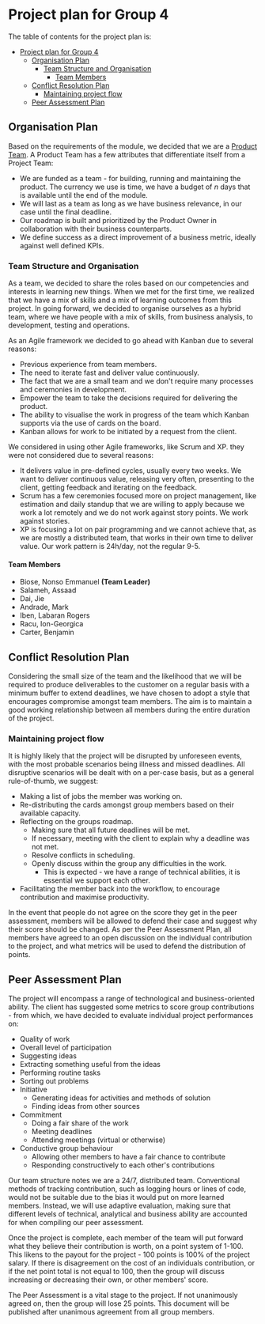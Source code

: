 # Project plan for Group 4

The table of contents for the project plan is:

- [Project plan for Group 4](#project-plan-for-group-4)
  - [Organisation Plan](#organisation-plan)
    - [Team Structure and Organisation](#team-structure-and-organisation)
      - [Team Members](#team-members)
  - [Conflict Resolution Plan](#conflict-resolution-plan)
    - [Maintaining project flow](#maintaining-project-flow)
  - [Peer Assessment Plan](#peer-assessment-plan)

## Organisation Plan

Based on the requirements of the module, we decided that we are a [Product Team](https://martinfowler.com/articles/products-over-projects.html). A Product Team has a few attributes that differentiate itself from a Project Team:

- We are funded as a team - for building, running and maintaining the product. The currency we use is time, we have a budget of _n_ days that is available until the end of the module.
- We will last as a team as long as we have business relevance, in our case until the final deadline.
- Our roadmap is built and prioritized by the Product Owner in collaboration with their business counterparts.
- We define success as a direct improvement of a business metric, ideally against well defined KPIs.

### Team Structure and Organisation

As a team, we decided to share the roles based on our competencies and interests in learning new things. When we met for the first time, we realized that we have a mix of skills and a mix of learning outcomes from this project. In going forward, we decided to organise ourselves as a hybrid team, where we have people with a mix of skills, from business analysis, to development, testing and operations.

As an Agile framework we decided to go ahead with Kanban due to several reasons:

- Previous experience from team members.
- The need to iterate fast and deliver value continuously.
- The fact that we are a small team and we don't require many processes and ceremonies in development.
- Empower the team to take the decisions required for delivering the product.
- The ability to visualise the work in progress of the team which Kanban supports via the use of cards on the board.
- Kanban allows for work to be initiated by a request from the client.

We considered in using other Agile frameworks, like Scrum and XP. they were not considered due to several reasons:

- It delivers value in pre-defined cycles, usually every two weeks. We want to deliver continuous value, releasing very often, presenting to the client, getting feedback and iterating on the feedback.
- Scrum has a few ceremonies focused more on project management, like estimation and daily standup that we are willing to apply because we work a lot remotely and we do not work against story points. We work against stories.
- XP is focusing a lot on pair programming and we cannot achieve that, as we are mostly a distributed team, that works in their own time to deliver value. Our work pattern is 24h/day, not the regular 9-5.

#### Team Members

[//]: # (For the moment, just list the Team Leader and subsequent members. Need to add: "Business Analyst", "Development, Delivery, Testing and Maintenance")

- Biose, Nonso Emmanuel **(Team Leader)**
- Salameh, Assaad
- Dai, Jie
- Andrade, Mark
- Iben, Labaran Rogers
- Racu, Ion-Georgica
- Carter, Benjamin

## Conflict Resolution Plan

Considering the small size of the team and the likelihood that we will be required to produce deliverables to the customer on a regular basis with a minimum buffer to extend deadlines, we have chosen to adopt a style that encourages compromise amongst team members. The aim is to maintain a good working relationship between all members during the entire duration of the project.

### Maintaining project flow

It is highly likely that the project will be disrupted by unforeseen events, with the most probable scenarios being illness and missed deadlines. All disruptive scenarios will be dealt with on a per-case basis, but as a general rule-of-thumb, we suggest:

- Making a list of jobs the member was working on.
- Re-distributing the cards amongst group members based on their available capacity.
- Reflecting on the groups roadmap.
  - Making sure that all future deadlines will be met.
  - If necessary, meeting with the client to explain why a deadline was not met.
  - Resolve conflicts in scheduling.
  - Openly discuss within the group any difficulties in the work.
    - This is expected - we have a range of technical abilities, it is essential we support each other.
- Facilitating the member back into the workflow, to encourage contribution and maximise productivity.

In the event that people do not agree on the score they get in the peer assessment, members will be allowed to defend their case and suggest why their score should be changed. As per the Peer Assessment Plan, all members have agreed to an open discussion on the individual contribution to the project, and what metrics will be used to defend the distribution of points.

## Peer Assessment Plan

The project will encompass a range of technological and business-oriented ability. The client has suggested some metrics to score group contributions - from which, we have decided to evaluate individual project performances on:

- Quality of work
- Overall level of participation
- Suggesting ideas
- Extracting something useful from the ideas
- Performing routine tasks
- Sorting out problems
- Initiative
  - Generating ideas for activities and methods of solution
  - Finding ideas from other sources
- Commitment
  - Doing a fair share of the work
  - Meeting deadlines
  - Attending meetings (virtual or otherwise)
- Conductive group behaviour
  - Allowing other members to have a fair chance to contribute
  - Responding constructively to each other's contributions

Our team structure notes we are a 24/7, distributed team. Conventional methods of tracking contribution, such as logging hours or lines of code, would not be suitable due to the bias it would put on more learned members. Instead, we will use adaptive evaluation, making sure that different levels of technical, analytical and business ability are accounted for when compiling our peer assessment.

Once the project is complete, each member of the team will put forward what they believe their contribution is worth, on a point system of 1-100. This likens to the payout for the project - 100 points is 100% of the project salary. If there is disagreement on the cost of an individuals contribution, or if the net point total is not equal to 100, then the group will discuss increasing or decreasing their own, or other members' score.

The Peer Assessment is a vital stage to the project. If not unanimously agreed on, then the group will lose 25 points. This document will be published after unanimous agreement from all group members.
